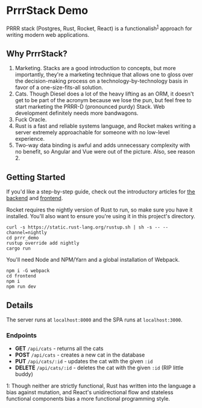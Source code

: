 # PrrrStack Demo
PRRR stack (Postgres, Rust, Rocket, React) is a functionalish<sup>[1](#functionalish)</sup> approach for writing modern web applications.

## Why PrrrStack?
1. Marketing. Stacks are a good introduction to concepts, but more importantly, they're a marketing technique that allows one to gloss over the decision-making process on a technology-by-technology basis in favor of a one-size-fits-all solution.
2. Cats. Though Diesel does a lot of the heavy lifting as an ORM, it doesn't get to be part of the acronym because we lose the pun, but feel free to start marketing the PRRR-D (pronounced purdy) Stack. Web development definitely needs more bandwagons.
3. Fuck Oracle.
4. Rust is a fast and reliable systems language, and Rocket makes writing a server extremely approachable for someone with no low-level experience.
5. Two-way data binding is awful and adds unnecessary complexity with no benefit, so Angular and Vue were out of the picture. Also, see reason 2.

## Getting Started
If you'd like a step-by-step guide, check out the introductory articles for [the backend](https://medium.com/@ccrsh/introducing-prrrstack-d617ff518ba6) and [frontend](https://medium.com/@ccrsh/introducing-prrrstack-pt-2-24704b5763b2).

Rocket requires the nightly version of Rust to run, so make sure you have it installed. You'll also want to ensure you're using it in this project's directory.

    curl -s https://static.rust-lang.org/rustup.sh | sh -s -- --channel=nightly
    cd prrr_demo
    rustup override add nightly
    cargo run

You'll need Node and NPM/Yarn and a global installation of Webpack.

    npm i -G webpack
    cd frontend
    npm i
    npm run dev

## Details
The server runs at `localhost:8000` and the SPA runs at `localhost:3000`.

### Endpoints
* **GET** `/api/cats` - returns all the cats
* **POST** `/api/cats` - creates a new cat in the database
* **PUT** `/api/cats/:id` - updates the cat with the given `:id`
* **DELETE** `/api/cats/:id` - deletes the cat with the given `:id` (RIP little buddy)




<a name="functionalish">1</a>: Though neither are strictly functional, Rust has written into the language a bias against mutation, and React's unidirectional flow and stateless functional components bias a more functional programming style.
